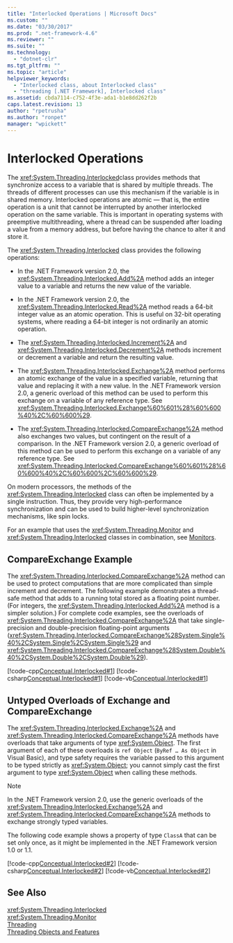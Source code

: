 ```yaml
---
title: "Interlocked Operations | Microsoft Docs"
ms.custom: ""
ms.date: "03/30/2017"
ms.prod: ".net-framework-4.6"
ms.reviewer: ""
ms.suite: ""
ms.technology: 
  - "dotnet-clr"
ms.tgt_pltfrm: ""
ms.topic: "article"
helpviewer_keywords: 
  - "Interlocked class, about Interlocked class"
  - "threading [.NET Framework], Interlocked class"
ms.assetid: cbda7114-c752-4f3e-ada1-b1e8dd262f2b
caps.latest.revision: 13
author: "rpetrusha"
ms.author: "ronpet"
manager: "wpickett"
---
```

# Interlocked Operations
The <xref:System.Threading.Interlocked>class provides methods that synchronize access to a variable that is shared by multiple threads. The threads of different processes can use this mechanism if the variable is in shared memory. Interlocked operations are atomic — that is, the entire operation is a unit that cannot be interrupted by another interlocked operation on the same variable. This is important in operating systems with preemptive multithreading, where a thread can be suspended after loading a value from a memory address, but before having the chance to alter it and store it.  
  
 The <xref:System.Threading.Interlocked> class provides the following operations:  
  
-   In the .NET Framework version 2.0, the <xref:System.Threading.Interlocked.Add%2A> method adds an integer value to a variable and returns the new value of the variable.  
  
-   In the .NET Framework version 2.0, the <xref:System.Threading.Interlocked.Read%2A> method reads a 64-bit integer value as an atomic operation. This is useful on 32-bit operating systems, where reading a 64-bit integer is not ordinarily an atomic operation.  
  
-   The <xref:System.Threading.Interlocked.Increment%2A> and <xref:System.Threading.Interlocked.Decrement%2A> methods increment or decrement a variable and return the resulting value.  
  
-   The <xref:System.Threading.Interlocked.Exchange%2A> method performs an atomic exchange of the value in a specified variable, returning that value and replacing it with a new value. In the .NET Framework version 2.0, a generic overload of this method can be used to perform this exchange on a variable of any reference type. See <xref:System.Threading.Interlocked.Exchange%60%601%28%60%600%40%2C%60%600%29>.  
  
-   The <xref:System.Threading.Interlocked.CompareExchange%2A> method also exchanges two values, but contingent on the result of a comparison. In the .NET Framework version 2.0, a generic overload of this method can be used to perform this exchange on a variable of any reference type. See <xref:System.Threading.Interlocked.CompareExchange%60%601%28%60%600%40%2C%60%600%2C%60%600%29>.  
  
 On modern processors, the methods of the <xref:System.Threading.Interlocked> class can often be implemented by a single instruction. Thus, they provide very high-performance synchronization and can be used to build higher-level synchronization mechanisms, like spin locks.  
  
 For an example that uses the <xref:System.Threading.Monitor> and <xref:System.Threading.Interlocked> classes in combination, see [Monitors](../Topic/Monitors.md).  
  
## CompareExchange Example  
 The <xref:System.Threading.Interlocked.CompareExchange%2A> method can be used to protect computations that are more complicated than simple increment and decrement. The following example demonstrates a thread-safe method that adds to a running total stored as a floating point number. (For integers, the <xref:System.Threading.Interlocked.Add%2A> method is a simpler solution.) For complete code examples, see the overloads of <xref:System.Threading.Interlocked.CompareExchange%2A> that take single-precision and double-precision floating-point arguments (<xref:System.Threading.Interlocked.CompareExchange%28System.Single%40%2CSystem.Single%2CSystem.Single%29> and <xref:System.Threading.Interlocked.CompareExchange%28System.Double%40%2CSystem.Double%2CSystem.Double%29>).  
  
 [!code-cpp[Conceptual.Interlocked#1](../../../samples/snippets/cpp/VS_Snippets_CLR/conceptual.interlocked/cpp/source1.cpp#1)]
 [!code-csharp[Conceptual.Interlocked#1](../../../samples/snippets/csharp/VS_Snippets_CLR/conceptual.interlocked/cs/source1.cs#1)]
 [!code-vb[Conceptual.Interlocked#1](../../../samples/snippets/visualbasic/VS_Snippets_CLR/conceptual.interlocked/vb/source1.vb#1)]  
  
## Untyped Overloads of Exchange and CompareExchange  
 The <xref:System.Threading.Interlocked.Exchange%2A> and <xref:System.Threading.Interlocked.CompareExchange%2A> methods have overloads that take arguments of type <xref:System.Object>. The first argument of each of these overloads is `ref Object` (`ByRef … As Object` in Visual Basic), and type safety requires the variable passed to this argument to be typed strictly as <xref:System.Object>; you cannot simply cast the first argument to type <xref:System.Object> when calling these methods.  
  
> [!NOTE]
>  In the .NET Framework version 2.0, use the generic overloads of the <xref:System.Threading.Interlocked.Exchange%2A> and <xref:System.Threading.Interlocked.CompareExchange%2A> methods to exchange strongly typed variables.  
  
 The following code example shows a property of type `ClassA` that can be set only once, as it might be implemented in the .NET Framework version 1.0 or 1.1.  
  
 [!code-cpp[Conceptual.Interlocked#2](../../../samples/snippets/cpp/VS_Snippets_CLR/conceptual.interlocked/cpp/source2.cpp#2)]
 [!code-csharp[Conceptual.Interlocked#2](../../../samples/snippets/csharp/VS_Snippets_CLR/conceptual.interlocked/cs/source2.cs#2)]
 [!code-vb[Conceptual.Interlocked#2](../../../samples/snippets/visualbasic/VS_Snippets_CLR/conceptual.interlocked/vb/source2.vb#2)]  
  
## See Also  
 <xref:System.Threading.Interlocked>   
 <xref:System.Threading.Monitor>   
 [Threading](../../../docs/standard/threading/index.md)   
 [Threading Objects and Features](../../../docs/standard/threading/threading-objects-and-features.md)